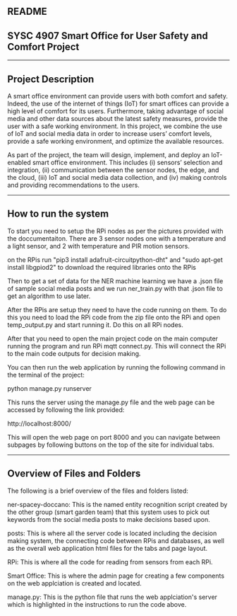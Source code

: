 README
----------------------------------------------------------
SYSC 4907 Smart Office for User Safety and Comfort Project
----------------------------------------------------------

-------------------
Project Description
-------------------

A smart office environment can provide users with both comfort and safety. Indeed, the use of the internet of things (IoT) for smart offices can provide a high level of comfort for its users. Furthermore, taking advantage of social media and other data sources about the latest safety measures, provide the user with a safe working environment. In this project, we combine the use of IoT and social media data in order to increase users’ comfort levels, provide a safe working environment, and optimize the available resources.

As part of the project, the team will design, implement, and deploy an IoT-enabled smart office environment. This includes (i) sensors’ selection and integration, (ii) communication between the sensor nodes, the edge, and the cloud, (iii) IoT and social media data collection, and (iv) making controls and providing recommendations to the users.


---------------------
How to run the system
---------------------

To start you need to setup the RPi nodes as per the pictures provided with the doccumentaiton.
There are 3 sensor nodes one with a temperature and a light sensor, and 2 with temperature and PIR motion sensors.

on the RPis run "pip3 install adafruit-circuitpython-dht" and "sudo apt-get install libgpiod2" to download the required libraries onto the RPis 

Then to get a set of data for the NER machine learning we have a .json file of sample social media posts and we run ner_train.py with that .json file
to get an algorithm to use later. 

After the RPis are setup they need to have the code running on them. To do this you need to load the RPi code from the zip file
onto the RPi and open temp_output.py and start running it. Do this on all RPi nodes.

After that you need to open the main project code on the main computer running the program and run RPi mqtt connect.py. 
This will connect the RPi to the main code outputs for decision making.

You can then run the web application by running the following command in the terminal of the project:

python manage.py runserver

This runs the server using the manage.py file and the web page can be accessed by following the link provided:

http://localhost:8000/

This will open the web page on port 8000 and you can navigate between subpages by following buttons on the top of the site for individual tabs.


-----------------------------
Overview of Files and Folders   
-----------------------------

The following is a brief overview of the files and folders listed:


ner-spacey-doccano: This is the named entity recognition script created by the other group (smart garden team) that this system uses to pick out keywords from
the social media posts to make decisions based upon.

posts: This is where all the server code is located including the decision making system, the connecting code between RPis and databases, as well as the 
overall web application html files for the tabs and page layout.

RPi: This is where all the code for reading from sensors from each RPi.

Smart Office: This is where the admin page for creating a few components on the web applciation is created and located.

manage.py: This is the python file that runs the web applciation's server which is highlighted in the instructions to run the code above.

